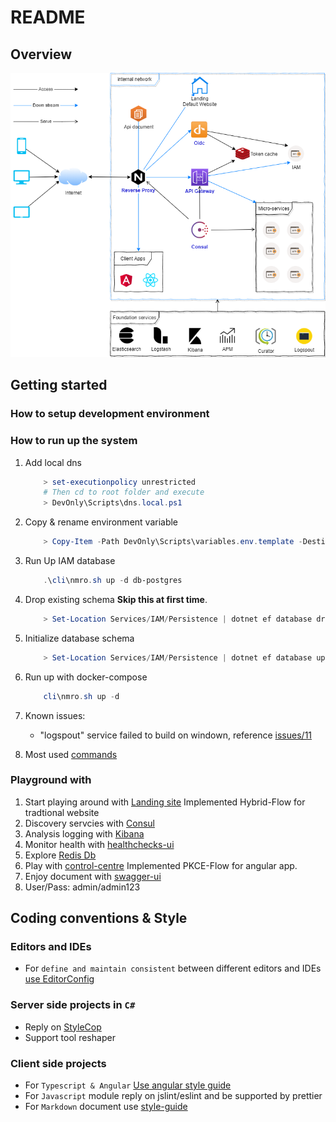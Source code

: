# README

## Overview

![Architect](Docs/Images/architect.png)

## Getting started

### How to setup development environment

### How to run up the system

1. Add local dns

    ```powershell
        > set-executionpolicy unrestricted
        # Then cd to root folder and execute
        > DevOnly\Scripts\dns.local.ps1
    ```

1. Copy & rename environment variable

    ```powershell
        > Copy-Item -Path DevOnly\Scripts\variables.env.template -Destination .env
    ```

1. Run Up IAM database

    ```powershell
        .\cli\nmro.sh up -d db-postgres
    ```

1. Drop existing schema **Skip this at first time**.

    ```powershell
        > Set-Location Services/IAM/Persistence | dotnet ef database drop
    ```

1. Initialize database schema

    ```powershell
        > Set-Location Services/IAM/Persistence | dotnet ef database update
    ```

1. Run up with docker-compose

    ```powershell
        cli\nmro.sh up -d
    ```

1. Known issues:

    - "logspout" service failed to build on windown, reference [issues/11](https://github.com/TamVoMinh/netmicro/issues/11)

1. Most used [commands](Docs/DOCKER.md)

### Playground with

1. Start playing around with [Landing site](http://nmro.local/) Implemented Hybrid-Flow for tradtional website
1. Discovery servcies with [Consul](http://isys.nmro.local/)
1. Analysis logging with [Kibana](http://isys.nmro.local/elk/)
1. Monitor health with [healthchecks-ui](http://isys.nmro.local/health/status/)
1. Explore [Redis Db](http://isys.nmro.local/redis/)
1. Play with [control-centre](http://control-centre.nmro.local/) Implemented PKCE-Flow for angular app.
1. Enjoy document with [swagger-ui](http://docs.nmro.local/)
1. User/Pass: admin/admin123

## Coding conventions & Style

### Editors and IDEs

-   For `define and maintain consistent` between different editors and IDEs [use EditorConfig](http://editorconfig.org)

### Server side projects in `C#`

-   Reply on [StyleCop](https://github.com/StyleCop/StyleCop.ReSharper)
-   Support tool reshaper

### Client side projects

-   For `Typescript & Angular` [Use angular style guide](https://angular.io/guide/styleguide)
-   For `Javascript` module reply on jslint/eslint and be supported by prettier
-   For `Markdown` document use [style-guide](https://arcticicestudio.github.io/styleguide-markdown/rules/)
